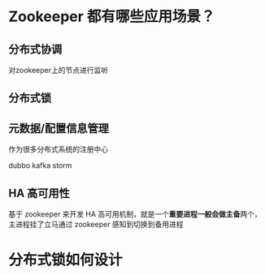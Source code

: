 # Zookeeper 都有哪些应用场景？

## 分布式协调

对zookeeper上的节点进行监听

## 分布式锁

## 元数据/配置信息管理

作为很多分布式系统的注册中心

dubbo kafka storm

## HA 高可用性

基于 zookeeper 来开发 HA 高可用机制，就是一个**重要进程一般会做主备**两个，主进程挂了立马通过 zookeeper 感知到切换到备用进程

# 分布式锁如何设计